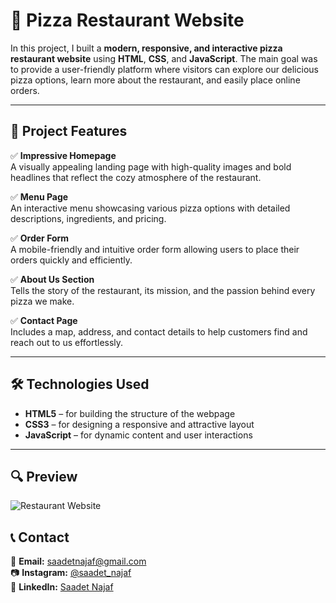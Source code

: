 # 🍕 Pizza Restaurant Website

In this project, I built a **modern, responsive, and interactive pizza restaurant website** using **HTML**, **CSS**, and **JavaScript**. The main goal was to provide a user-friendly platform where visitors can explore our delicious pizza options, learn more about the restaurant, and easily place online orders.

---

## 🎯 Project Features

✅ **Impressive Homepage**  
A visually appealing landing page with high-quality images and bold headlines that reflect the cozy atmosphere of the restaurant.

✅ **Menu Page**  
An interactive menu showcasing various pizza options with detailed descriptions, ingredients, and pricing.

✅ **Order Form**  
A mobile-friendly and intuitive order form allowing users to place their orders quickly and efficiently.

✅ **About Us Section**  
Tells the story of the restaurant, its mission, and the passion behind every pizza we make.

✅ **Contact Page**  
Includes a map, address, and contact details to help customers find and reach out to us effortlessly.

---

## 🛠 Technologies Used

- **HTML5** – for building the structure of the webpage  
- **CSS3** – for designing a responsive and attractive layout  
- **JavaScript** – for dynamic content and user interactions  

---

## 🔍 Preview

![Restaurant Website](Restaurant.gif)  

## 📞 Contact  

📩 **Email:** [saadetnajaf@gmail.com](mailto:saadetnajaf@gmail.com)  
📷 **Instagram:** [@saadet_najaf](https://www.instagram.com/saadet_najaf)  
💼 **LinkedIn:** [Saadet Najaf](https://www.linkedin.com/in/saadetnajaf/)

